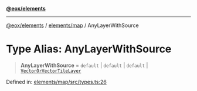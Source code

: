 [**@eox/elements**](../../../README.md)

***

[@eox/elements](../../../modules.md) / [elements/map](../README.md) / AnyLayerWithSource

# Type Alias: AnyLayerWithSource

> **AnyLayerWithSource** = `default` \| `default` \| `default` \| [`VectorOrVectorTileLayer`](VectorOrVectorTileLayer.md)

Defined in: [elements/map/src/types.ts:26](https://github.com/EOX-A/EOxElements/blob/ca51b63a9bb0be7232536206856b85340431bcbd/elements/map/src/types.ts#L26)
